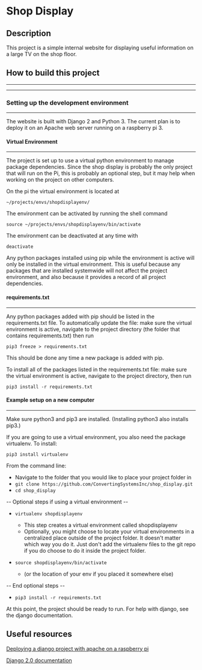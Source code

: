 # Shop Display

## Description

This project is a simple internal website for displaying useful information on a large TV on the shop floor.

## How to build this project
---
---

### Setting up the development environment
---

The website is built with Django 2 and Python 3. The current plan is to deploy it on an Apache web server running on a raspberry pi 3.

#### Virtual Environment
---

The project is set up to use a virtual python environment to manage package dependencies. Since the shop display is probably the only project that will run on the Pi, this is probably an optional step, but it may help when working on the project on other computers.

On the pi the virtual environment is located at

`~/projects/envs/shopdisplayenv/`

The environment can be activated by running the shell command

`source ~/projects/envs/shopdisplayenv/bin/activate`

The environment can be deactivated at any time with

`deactivate`

Any python packages installed using pip while the environment is active will only be installed in the virtual environment. This is useful because any packages that are installed systemwide will not affect the project environment, and also because it provides a record of all project dependencies.

#### requirements.txt
---

Any python packages added with pip should be listed in the requirements.txt file. To automatically update the file: make sure the virtual environment is active, navigate to the project directory (the folder that contains requirements.txt) then run

`pip3 freeze > requirements.txt`

This should be done any time a new package is added with pip.

To install all of the packages listed in the requirements.txt file: make sure the virtual environment is active, navigate to the project directory, then run

`pip3 install -r requirements.txt`

#### Example setup on a new computer
---

Make sure python3 and pip3 are installed. (Installing python3 also installs pip3.)

If you are going to use a virtual environment, you also need the package virtualenv. To install:

`pip3 install virtualenv`

From the command line:

- Navigate to the folder that you would like to place your project folder in
- `git clone https://github.com/ConvertingSystemsInc/shop_display.git`
- `cd shop_display`

-- Optional steps if using a virtual environment --

- `virtualenv shopdisplayenv`
    - This step creates a virtual environment called shopdisplayenv
    - Optionally, you might choose to locate your virtual environments in a centralized place outside of the project folder. It doesn't matter which way you do it. Just don't add the virtualenv files to the git repo if you do choose to do it inside the project folder.

- `source shopdisplayenv/bin/activate`
    - (or the location of your env if you placed it somewhere else)

-- End optional steps --

- `pip3 install -r requirements.txt`

At this point, the project should be ready to run. For help with django, see the django documentation.

## Useful resources

[Deploying a django project with apache on a raspberry pi](https://mikesmithers.wordpress.com/2017/02/21/configuring-django-with-apache-on-a-raspberry-pi/)

[Django 2.0 documentation](https://docs.djangoproject.com/en/2.0/)
